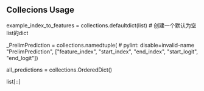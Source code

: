 

## Collecions Usage

example_index_to_features = collections.defaultdict(list) # 创建一个默认为空list的dict


_PrelimPrediction = collections.namedtuple(  # pylint: disable=invalid-name
      "PrelimPrediction",
      ["feature_index", "start_index", "end_index", "start_logit", "end_logit"])
      
      
all_predictions = collections.OrderedDict()

list[::]